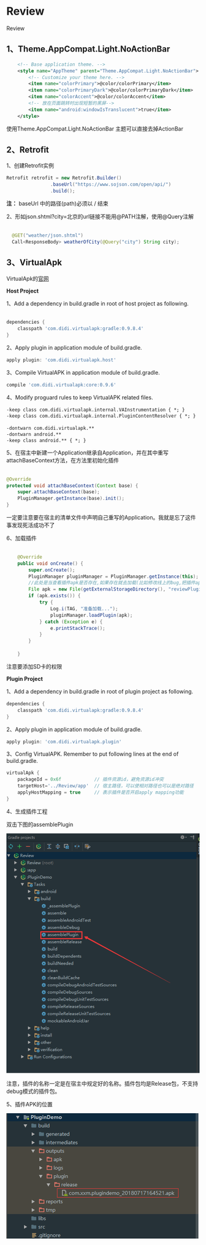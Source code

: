 # Review
Review

## 1、Theme.AppCompat.Light.NoActionBar
```xml
    <!-- Base application theme. -->
    <style name="AppTheme" parent="Theme.AppCompat.Light.NoActionBar">
        <!-- Customize your theme here. -->
        <item name="colorPrimary">@color/colorPrimary</item>
        <item name="colorPrimaryDark">@color/colorPrimaryDark</item>
        <item name="colorAccent">@color/colorAccent</item>
        <!-- 放在页面跳转时出现短暂的黑屏-->
        <item name="android:windowIsTranslucent">true</item>
    </style>
```
使用Theme.AppCompat.Light.NoActionBar 主题可以直接去掉ActionBar


## 2、Retrofit

1、创建Retrofit实例
```java
Retrofit retrofit = new Retrofit.Builder()
                .baseUrl("https://www.sojson.com/open/api/")
                .build();
```
**注：**  baseUrl 中的路径(path)必须以 / 结束


2、形如json.shtml?city=北京的url链接不能用@PATH注解，使用@Query注解
```java

  @GET("weather/json.shtml")
  Call<ResponseBody> weatherOfCity(@Query("city") String city);

```


## 3、VirtualApk

VirtualApk的[官网](https://github.com/didi/VirtualAPK)


**Host Project**

1、Add a dependency in build.gradle in root of host project as following.

```groovy

dependencies {
    classpath 'com.didi.virtualapk:gradle:0.9.8.4'
}
```

2、Apply plugin in application module of build.gradle.

```groovy
apply plugin: 'com.didi.virtualapk.host'
```


3、Compile VirtualAPK in application module of build.gradle.

```groovy
compile 'com.didi.virtualapk:core:0.9.6'

```


4、Modify proguard rules to keep VirtualAPK related files.


```proguard
-keep class com.didi.virtualapk.internal.VAInstrumentation { *; }
-keep class com.didi.virtualapk.internal.PluginContentResolver { *; }

-dontwarn com.didi.virtualapk.**
-dontwarn android.**
-keep class android.** { *; }
```

5、在宿主中新建一个Application继承自Application，并在其中重写attachBaseContext方法，在方法里初始化插件


```java

@Override
protected void attachBaseContext(Context base) {
    super.attachBaseContext(base);
    PluginManager.getInstance(base).init();
}

```

一定要注意要在宿主的清单文件中声明自己重写的Application。我就是忘了这件事发现死活成功不了

6、加载插件

```java

    @Override
    public void onCreate() {
        super.onCreate();
        PluginManager pluginManager = PluginManager.getInstance(this);
        //此处是当查看插件apk是否存在,如果存在就去加载(比如修改线上的bug,把插件apk下载到sdcard的根目录下取名为 reviewPlugin.apk)
        File apk = new File(getExternalStorageDirectory(), "reviewPlugin.apk");
        if (apk.exists()) {
            try {
                Log.i(TAG, "准备加载...");
                pluginManager.loadPlugin(apk);
            } catch (Exception e) {
                e.printStackTrace();
            }
        }

    }
```
注意要添加SD卡的权限


**Plugin Project**

1、Add a dependency in build.gradle in root of plugin project as following.

```groovy
dependencies {
    classpath 'com.didi.virtualapk:gradle:0.9.8.4'
}
```

2、Apply plugin in application module of build.gradle.
```groovy
apply plugin: 'com.didi.virtualapk.plugin'
```

3、Config VirtualAPK. Remember to put following lines at the end of build.gradle.

```groovy
virtualApk {
    packageId = 0x6f            // 插件资源id，避免资源id冲突
    targetHost='../Review/app'  // 宿主路径，可以使相对路径也可以是绝对路径
    applyHostMapping = true     // 表示插件是否开启apply mapping功能
}

```


4、生成插件工程

双击下图的assemblePlugin

![Review](images/cmd_plugin.png)

注意，插件的名称一定是在宿主中规定好的名称。插件包均是Release包，不支持debug模式的插件包。


5、插件APK的位置

![Review](images/plugin_apk_position.png)